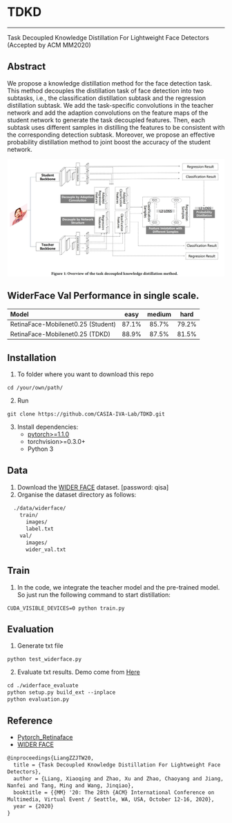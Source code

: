 
# TDKD
---------------------------------------

Task Decoupled Knowledge Distillation For Lightweight Face Detectors (Accepted by ACM MM2020)


## Abstract
We propose a knowledge distillation method for the face detection task. This method decouples the distillation task of face detection into two subtasks, i.e., the classification distillation subtask and the regression distillation subtask. We add the task-specific convolutions in the teacher network and add the adaption convolutions on the feature maps of the student network to generate the task decoupled features. Then, each subtask uses different samples in distilling the features to be consistent with the corresponding detection subtask. Moreover, we propose an effective probability distillation method to joint boost the accuracy of the student network.

![image](https://github.com/CASIA-IVA-Lab/TDKD/blob/master/figure.jpg)


## WiderFace Val Performance in single scale.
| Model | easy | medium | hard |
|:-|:-:|:-:|:-:|
| RetinaFace-Mobilenet0.25 (Student) | 87.1% | 85.7% | 79.2% |
| RetinaFace-Mobilenet0.25 (TDKD) | 88.9% | 87.5% | 81.5% |



## Installation
1. To folder where you want to download this repo
```shell
cd /your/own/path/
```

2. Run
```Shell
git clone https://github.com/CASIA-IVA-Lab/TDKD.git
```

3. Install dependencies:
    - [pytorch>=1.1.0](https://pytorch.org/)
    - torchvision>=0.3.0+
    - Python 3


## Data
1. Download the [WIDER FACE](https://pan.baidu.com/s/1BB86wsXx_2B8eLbC8RrMPA) dataset. [password: qisa]
2. Organise the dataset directory as follows:

```Shell
  ./data/widerface/
    train/
      images/
      label.txt
    val/
      images/
      wider_val.txt
```

## Train
1. In the code, we integrate the teacher model and the pre-trained model. So just run the following command to start distillation:
  ```Shell
  CUDA_VISIBLE_DEVICES=0 python train.py
  ```

## Evaluation
1. Generate txt file
```Shell
python test_widerface.py
```
2. Evaluate txt results. Demo come from [Here](https://github.com/wondervictor/WiderFace-Evaluation)
```Shell
cd ./widerface_evaluate
python setup.py build_ext --inplace
python evaluation.py
```



## Reference

- [Pytorch_Retinaface](https://github.com/biubug6/Pytorch_Retinaface)
- [WIDER FACE](http://mmlab.ie.cuhk.edu.hk/projects/WIDERFace/WiderFace_Results.html)
```
@inproceedings{LiangZZJTW20,
  title = {Task Decoupled Knowledge Distillation For Lightweight Face Detectors},
  author = {Liang, Xiaoqing and Zhao, Xu and Zhao, Chaoyang and Jiang, Nanfei and Tang, Ming and Wang, Jinqiao},
  booktitle = {{MM} '20: The 28th {ACM} International Conference on Multimedia, Virtual Event / Seattle, WA, USA, October 12-16, 2020},
  year = {2020}
}
```

